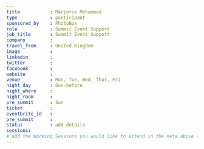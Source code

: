 ```yaml
---
title           : Marjorie Mohammad
type            : participant
sponsored_by    : PhotoBox
role            : Summit Event Support
job_title       : Summit Event Support
company         : 
travel_from     : United Kingdom
image           :
linkedin        : 
twitter         :
facebook        :
website         : 
venue           : Mon, Tue, Wed, Thur, Fri
night_day       : Sun-before 
night_where     :
night_room      : 
pre_summit      : Sun
ticket          : 
eventbrite_id   :
pre_summit      : 
status          : add details
sessions:
# add the Working Sessions you would like to attend in the meta above (use the session's title) e.g. sessions (one per line): -Security Playbooks Diagrams -Hackathon Daily Sessions
---
```


<!-- put more details about participant here -->
